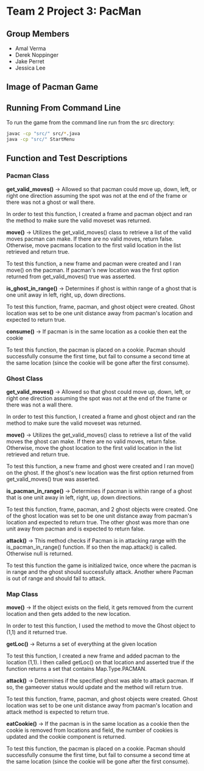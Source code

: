 # Team 2 Project 3: PacMan

## Group Members
- Amal Verma
- Derek Noppinger
- Jake Perret
- Jessica Lee

## Image of Pacman Game
<INSERT IMAGE OF PACMAN WORKING>

## Running From Command Line

To run the game from the command line run from the src directory: 
```bash
javac -cp "src/" src/*.java
java -cp "src/" StartMenu
```

## Function and Test Descriptions
### Pacman Class

**get_valid_moves()** -> Allowed so that pacman could move up, down, left, or right one direction assuming the spot was not at the end of the frame or there was not a ghost or wall there.

In order to test this function, I created a frame and pacman object and ran the method to make sure the valid moveset was returned.

**move()** -> Utilizes the get_valid_moves() class to retrieve a list of the valid moves pacman can make. If there are no valid moves, return false.
Otherwise, move pacmans location to the first valid location in the list retrieved and return true.
  
To test this function, a new frame and pacman were created and I ran move() on the pacman. If pacman's new location was the first option returned from get_valid_moves() true was asserted.

**is_ghost_in_range()** -> Determines if ghost is within range of a ghost that is one unit away in left, right, up, down directions.

To test this function, frame, pacman, and ghost object were created. Ghost location was set to be one unit distance away from pacman's location and expected to return true.

**consume()** -> If pacman is in the same location as a cookie then eat the cookie

To test this function, the pacman is placed on a cookie. Pacman should successfully consume the first time, but fail to consume a second time at the same location (since the cookie will be gone after the first consume).

### Ghost Class

**get_valid_moves()** -> Allowed so that ghost could move up, down, left, or right one direction assuming the spot was not at the end of the frame or there was not a wall there.

In order to test this function, I created a frame and ghost object and ran the method to make sure the valid moveset was returned.

**move()** -> Utilizes the get_valid_moves() class to retrieve a list of the valid moves the ghost can make. If there are no valid moves, return false.
Otherwise, move the ghost location to the first valid location in the list retrieved and return true.

To test this function, a new frame and ghost were created and I ran move() on the ghost. If the ghost's new location was the first option returned from get_valid_moves() true was asserted.
  
**is_pacman_in_range()** -> Determines if pacman is within range of a ghost that is one unit away in left, right, up, down directions.

To test this function, frame, pacman, and 2 ghost objects were created. One of the ghost location was set to be one unit distance away from pacman's location and expected to return true. The other ghost was more than one unit away from pacman and is expected to return false.

**attack()** -> This method checks if Pacman is in attacking range with the is_pacman_in_range() function. If so then the map.attack() is called. Otherwise null is returned.

To test this function the game is initialized twice, once where the pacman is in range and the ghost should successfully attack. Another where Pacman is out of range and should fail to attack.

### Map Class

**move()** -> If the object exists on the field, it gets removed from the current location and then gets added to the new location.

In order to test this function, I used the method to move the Ghost object to (1,1) and it returned true.

**getLoc()** -> Returns a set of everything at the given location 

To test this function, I created a new frame and added pacman to the location (1,1). I then called getLoc() on that location and asserted true if the function returns a set that contains Map.Type.PACMAN.
  
**attack()** -> Determines if the specified ghost was able to attack pacman. If so, the gameover status would update and the method will return true.

To test this function, frame, pacman, and ghost objects were created. Ghost location was set to be one unit distance away from pacman's location and attack method is expected to return true.

**eatCookie()** -> If the pacman is in the same location as a cookie then the cookie is removed from locations and field, the number of cookies is updated and the cookie component is returned.

To test this function, the pacman is placed on a cookie. Pacman should successfully consume the first time, but fail to consume a second time at the same location (since the cookie will be gone after the first consume).
